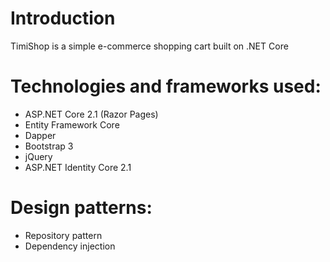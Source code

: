 # Introduction
TimiShop is a simple e-commerce shopping cart built on .NET Core
# Technologies and frameworks used:
* ASP.NET Core 2.1 (Razor Pages)
* Entity Framework Core
* Dapper
* Bootstrap 3
* jQuery
* ASP.NET Identity Core 2.1
# Design patterns:
* Repository pattern
* Dependency injection
